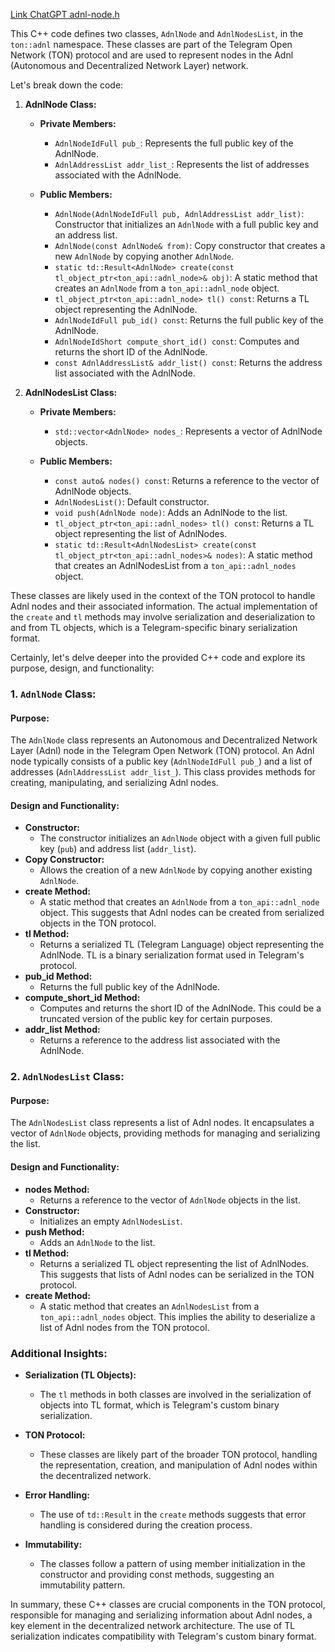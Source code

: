 [Link ChatGPT adnl-node.h](https://chat.openai.com/c/7e701c13-dd30-460d-b078-2372825e6274)

This C++ code defines two classes, `AdnlNode` and `AdnlNodesList`, in the `ton::adnl` namespace. These classes are part of the Telegram Open Network (TON) protocol and are used to represent nodes in the Adnl (Autonomous and Decentralized Network Layer) network.

Let's break down the code:

1. **AdnlNode Class:**
   - **Private Members:**
     - `AdnlNodeIdFull pub_`: Represents the full public key of the AdnlNode.
     - `AdnlAddressList addr_list_`: Represents the list of addresses associated with the AdnlNode.

   - **Public Members:**
     - `AdnlNode(AdnlNodeIdFull pub, AdnlAddressList addr_list)`: Constructor that initializes an `AdnlNode` with a full public key and an address list.
     - `AdnlNode(const AdnlNode& from)`: Copy constructor that creates a new `AdnlNode` by copying another `AdnlNode`.
     - `static td::Result<AdnlNode> create(const tl_object_ptr<ton_api::adnl_node>& obj)`: A static method that creates an `AdnlNode` from a `ton_api::adnl_node` object.
     - `tl_object_ptr<ton_api::adnl_node> tl() const`: Returns a TL object representing the AdnlNode.
     - `AdnlNodeIdFull pub_id() const`: Returns the full public key of the AdnlNode.
     - `AdnlNodeIdShort compute_short_id() const`: Computes and returns the short ID of the AdnlNode.
     - `const AdnlAddressList& addr_list() const`: Returns the address list associated with the AdnlNode.

2. **AdnlNodesList Class:**
   - **Private Members:**
     - `std::vector<AdnlNode> nodes_`: Represents a vector of AdnlNode objects.

   - **Public Members:**
     - `const auto& nodes() const`: Returns a reference to the vector of AdnlNode objects.
     - `AdnlNodesList()`: Default constructor.
     - `void push(AdnlNode node)`: Adds an AdnlNode to the list.
     - `tl_object_ptr<ton_api::adnl_nodes> tl() const`: Returns a TL object representing the list of AdnlNodes.
     - `static td::Result<AdnlNodesList> create(const tl_object_ptr<ton_api::adnl_nodes>& nodes)`: A static method that creates an AdnlNodesList from a `ton_api::adnl_nodes` object.

These classes are likely used in the context of the TON protocol to handle Adnl nodes and their associated information. The actual implementation of the `create` and `tl` methods may involve serialization and deserialization to and from TL objects, which is a Telegram-specific binary serialization format.

Certainly, let's delve deeper into the provided C++ code and explore its purpose, design, and functionality:

### 1. `AdnlNode` Class:

#### Purpose:
The `AdnlNode` class represents an Autonomous and Decentralized Network Layer (Adnl) node in the Telegram Open Network (TON) protocol. An Adnl node typically consists of a public key (`AdnlNodeIdFull pub_`) and a list of addresses (`AdnlAddressList addr_list_`). This class provides methods for creating, manipulating, and serializing Adnl nodes.

#### Design and Functionality:
- **Constructor:**
  - The constructor initializes an `AdnlNode` object with a given full public key (`pub`) and address list (`addr_list`).
- **Copy Constructor:**
  - Allows the creation of a new `AdnlNode` by copying another existing `AdnlNode`.
- **create Method:**
  - A static method that creates an `AdnlNode` from a `ton_api::adnl_node` object. This suggests that Adnl nodes can be created from serialized objects in the TON protocol.
- **tl Method:**
  - Returns a serialized TL (Telegram Language) object representing the AdnlNode. TL is a binary serialization format used in Telegram's protocol.
- **pub_id Method:**
  - Returns the full public key of the AdnlNode.
- **compute_short_id Method:**
  - Computes and returns the short ID of the AdnlNode. This could be a truncated version of the public key for certain purposes.
- **addr_list Method:**
  - Returns a reference to the address list associated with the AdnlNode.

### 2. `AdnlNodesList` Class:

#### Purpose:
The `AdnlNodesList` class represents a list of Adnl nodes. It encapsulates a vector of `AdnlNode` objects, providing methods for managing and serializing the list.

#### Design and Functionality:
- **nodes Method:**
  - Returns a reference to the vector of `AdnlNode` objects in the list.
- **Constructor:**
  - Initializes an empty `AdnlNodesList`.
- **push Method:**
  - Adds an `AdnlNode` to the list.
- **tl Method:**
  - Returns a serialized TL object representing the list of AdnlNodes. This suggests that lists of Adnl nodes can be serialized in the TON protocol.
- **create Method:**
  - A static method that creates an `AdnlNodesList` from a `ton_api::adnl_nodes` object. This implies the ability to deserialize a list of Adnl nodes from the TON protocol.

### Additional Insights:

- **Serialization (TL Objects):**
  - The `tl` methods in both classes are involved in the serialization of objects into TL format, which is Telegram's custom binary serialization.
  
- **TON Protocol:**
  - These classes are likely part of the broader TON protocol, handling the representation, creation, and manipulation of Adnl nodes within the decentralized network.

- **Error Handling:**
  - The use of `td::Result` in the `create` methods suggests that error handling is considered during the creation process.

- **Immutability:**
  - The classes follow a pattern of using member initialization in the constructor and providing const methods, suggesting an immutability pattern.

In summary, these C++ classes are crucial components in the TON protocol, responsible for managing and serializing information about Adnl nodes, a key element in the decentralized network architecture. The use of TL serialization indicates compatibility with Telegram's custom binary format.
